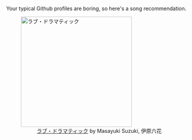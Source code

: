 Your typical Github profiles are boring, so here's a song recommendation.
<figure><img width="300" height="300" src="https://i.scdn.co/image/ab67616d0000b27363230c6723c50806d548cd5e" alt="ラブ・ドラマティック" /><figcaption align="center"><a href="https://open.spotify.com/track/7AhMVnj6N89jmuCKNyr0AZ" target="_blank">ラブ・ドラマティック</a> by Masayuki Suzuki, 伊原六花</figcaption></figure>
